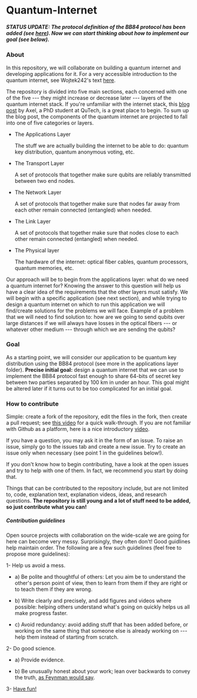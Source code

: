 # Quantum-Internet

##### STATUS UPDATE: The protocol definition of the BB84 protocol has been added (see [here](https://github.com/QTM3x/Quantum-Internet/blob/master/1.%20The%20Applications%20Layer/BB84.md)). Now we can start thinking about how to implement our goal (see below).

### About
In this repository, we will collaborate on building a quantum internet and developing applications for it. For a very accessible introduction to the quantum internet, see Wojtek242's text [here](https://github.com/Wojtek242/draft-irtf-qirg-principles/blob/c41da3a1603671cd2a1552d550a588c64618f943/draft-irtf-qirg-principles-03.txt).

The repository is divided into five main sections, each concerned with one of the five --- they might increase or decrease later --- layers of the quantum internet stack. If you're unfamiliar with the internet stack, this [blog post](https://blog.qutech.nl/index.php/2019/05/22/a-quantum-network-stack/) by Axel, a PhD student at QuTech, is a great place to begin. To sum up the blog post, the components of the quantum internet are projected to fall into one of five categories or layers.

* The Applications Layer

    The stuff we are actually building the internet to be able to do: quantum key distribution, quantum anonymous voting, etc. 

* The Transport Layer

    A set of protocols that together make sure qubits are reliably transmitted between two end nodes.

* The Network Layer

    A set of protocols that together make sure that nodes far away from each other remain connected (entangled) when needed.

* The Link Layer

    A set of protocols that together make sure that nodes close to each other remain connected (entangled) when needed.

* The Physical layer

    The hardware of the internet: optical fiber cables, quantum processors, quantum memories, etc.


Our approach will be to begin from the applications layer: what do we need a quantum internet for? Knowing the answer to this question will help us have a clear idea of the requirements that the other layers must satisfy. We will begin with a specific application (see next section), and while trying to design a quantum internet on which to run this application we will find/create solutions for the problems we will face. Example of a problem that we will need to find solution to: how are we going to send qubits over large distances if we will always have losses in the optical fibers --- or whatever other medium --- through which we are sending the qubits?


### Goal

As a starting point, we will consider our application to be quantum key distribution using the BB84 protocol (see more in the applications layer folder). **Precise initial goal:** design a quantum internet that we can use to implement the BB84 protocol fast enough to share 64-bits of secret key between two parties separated by 100 km in under an hour. This goal might be altered later if it turns out to be too complicated for an initial goal.


### How to contribute

Simple: create a fork of the repository, edit the files in the fork, then create a pull request; see [this video](https://youtu.be/ZlVHf_hAt1A) for a quick walk-through. If you are not familiar with Github as a platform, here is a nice introductory [video](https://youtu.be/w3jLJU7DT5E).

If you have a question, you may ask it in the form of an issue. To raise an issue, simply go to the issues tab and create a new issue. Try to create an issue only when necessary (see point 1 in the guidelines below!).

If you don't know how to begin contributing, have a look at the open issues and try to help with one of them. In fact, we recommend you start by doing that.

Things that can be contributed to the repository include, but are not limited to, code, explanation text, explanation videos, ideas, and research questions. **The repository is still young and a lot of stuff need to be added, so just contribute what you can!**

##### Contribution guidelines

Open source projects with collaboration on the wide-scale we are going for here can become very messy. Surprisingly, they often don't! Good guidlines help maintain order. The following are a few such guidelines (feel free to propose more guidelines):


1- Help us avoid a mess. 

* a) Be polite and thoughtful of others: Let you aim be to understand the other's person point of view, then to learn from them if they are right or to teach them if they are wrong.

* b) Write clearly and precisely, and add figures and videos where possible: helping others understand what's going on quickly helps us all make progress faster.

* c) Avoid redundancy: avoid adding stuff that has been added before, or working on the same thing that someone else is already working on --- help them instead of starting from scratch.


2- Do good science.

* a) Provide evidence.

* b) Be unusually honest about your work; lean over backwards to convey the truth, [as Feynman would say](https://en.wikipedia.org/wiki/Cargo_cult_science).


3- [Have fun!](https://www.youtube.com/watch?v=uxKmDWDUZ5A)







